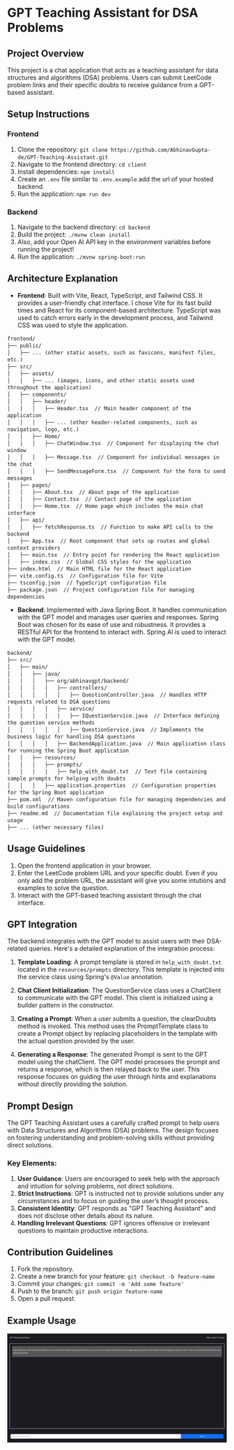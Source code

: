 # GPT Teaching Assistant for DSA Problems

## Project Overview

This project is a chat application that acts as a teaching assistant for data structures and algorithms (DSA) problems. Users can submit LeetCode problem links and their specific doubts to receive guidance from a GPT-based assistant.

## Setup Instructions

### Frontend

1. Clone the repository: `git clone https://github.com/AbhinavGupta-de/GPT-Teaching-Assistant.git`
2. Navigate to the frontend directory: `cd client`
3. Install dependencies: `npm install`
4. Create an `.env` file similar to `.env.example` add the url of your hosted backend.
5. Run the application: `npm run dev`

### Backend

1. Navigate to the backend directory: `cd backend`
2. Build the project: `./mvnw clean install`
3. Also, add your Open AI API key in the environment variables before running the project!
4. Run the application: `./mvnw spring-boot:run`

## Architecture Explanation

- **Frontend**: Built with Vite, React, TypeScript, and Tailwind CSS. It provides a user-friendly chat interface. I chose Vite for its fast build times and React for its component-based architecture. TypeScript was used to catch errors early in the development process, and Tailwind CSS was used to style the application.

```
frontend/
├── public/
│   ├── ... (other static assets, such as favicons, manifest files, etc.)
├── src/
│   ├── assets/
│   │   ├── ... (images, icons, and other static assets used throughout the application)
│   ├── components/
│   │   ├── header/
│   │   │   ├── Header.tsx  // Main header component of the application
│   │   │   ├── ... (other header-related components, such as navigation, logo, etc.)
│   │   ├── Home/
│   │   │   ├── ChatWindow.tsx  // Component for displaying the chat window
│   │   │   ├── Message.tsx  // Component for individual messages in the chat
│   │   │   ├── SendMessageForm.tsx  // Component for the form to send messages
│   ├── pages/
│   │   ├── About.tsx  // About page of the application
│   │   ├── Contact.tsx  // Contact page of the application
│   │   ├── Home.tsx  // Home page which includes the main chat interface
│   ├── api/
│   │   ├── fetchResponse.ts  // Function to make API calls to the backend
│   ├── App.tsx  // Root component that sets up routes and global context providers
│   ├── main.tsx  // Entry point for rendering the React application
│   ├── index.css  // Global CSS styles for the application
├── index.html  // Main HTML file for the React application
├── vite.config.ts  // Configuration file for Vite
├── tsconfig.json  // TypeScript configuration file
├── package.json  // Project configuration file for managing dependencies
```

- **Backend**: Implemented with Java Spring Boot. It handles communication with the GPT model and manages user queries and responses. Spring Boot was chosen for its ease of use and robustness. It provides a RESTful API for the frontend to interact with. Spring AI is used to interact with the GPT model.

```
backend/
├── src/
│   ├── main/
│   │   ├── java/
│   │   │   ├── org/abhinavgpt/backend/
│   │   │   │   ├── controllers/
│   │   │   │   │   ├── QuestionController.java  // Handles HTTP requests related to DSA questions
│   │   │   │   ├── service/
│   │   │   │   │   ├── IQuestionService.java  // Interface defining the question service methods
│   │   │   │   │   ├── QuestionService.java  // Implements the business logic for handling DSA questions
│   │   │   │   ├── BackendApplication.java  // Main application class for running the Spring Boot application
│   │   ├── resources/
│   │   │   ├── prompts/
│   │   │   │   ├── help_with_doubt.txt  // Text file containing sample prompts for helping with doubts
│   │   │   ├── application.properties  // Configuration properties for the Spring Boot application
├── pom.xml  // Maven configuration file for managing dependencies and build configurations
├── readme.md  // Documentation file explaining the project setup and usage
├── ... (other necessary files)

```

## Usage Guidelines

1. Open the frontend application in your browser.
2. Enter the LeetCode problem URL and your specific doubt. Even if you only add the problem URL, the assistant will give you some intutions and examples to solve the question.
3. Interact with the GPT-based teaching assistant through the chat interface.

## GPT Integration

The backend integrates with the GPT model to assist users with their DSA-related queries. Here's a detailed explanation of the integration process:

1. **Template Loading**: A prompt template is stored in `help_with_doubt.txt` located in the `resources/prompts` directory. This template is injected into the service class using Spring's `@Value` annotation.

2. **Chat Client Initialization**: The QuestionService class uses a ChatClient to communicate with the GPT model. This client is initialized using a builder pattern in the constructor.

3. **Creating a Prompt**: When a user submits a question, the clearDoubts method is invoked. This method uses the PromptTemplate class to create a Prompt object by replacing placeholders in the template with the actual question provided by the user.

4. **Generating a Response**: The generated Prompt is sent to the GPT model using the chatClient. The GPT model processes the prompt and returns a response, which is then relayed back to the user. This response focuses on guiding the user through hints and explanations without directly providing the solution.

## Prompt Design

The GPT Teaching Assistant uses a carefully crafted prompt to help users with Data Structures and Algorithms (DSA) problems. The design focuses on fostering understanding and problem-solving skills without providing direct solutions.

### Key Elements:

1. **User Guidance**: Users are encouraged to seek help with the approach and intuition for solving problems, not direct solutions.
2. **Strict Instructions**: GPT is instructed not to provide solutions under any circumstances and to focus on guiding the user’s thought process.
3. **Consistent Identity**: GPT responds as "GPT Teaching Assistant" and does not disclose other details about its nature.
4. **Handling Irrelevant Questions**: GPT ignores offensive or irrelevant questions to maintain productive interactions.

## Contribution Guidelines

1. Fork the repository.
2. Create a new branch for your feature: `git checkout -b feature-name`
3. Commit your changes: `git commit -m 'Add some feature'`
4. Push to the branch: `git push origin feature-name`
5. Open a pull request.

## Example Usage

<!-- add image -->

![HomePage](/assets/home.png)
